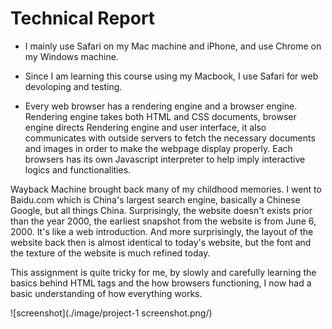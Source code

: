 <h1>Technical Report</h1>

- I mainly use Safari on my Mac machine and iPhone, and use Chrome on my Windows machine.

- Since I am learning this course using my Macbook, I use Safari for web devoloping and testing.

- Every web browser has a rendering engine and a browser engine. Rendering engine takes both HTML and CSS documents, browser engine directs Rendering engine and user interface, it also communicates with outside servers to fetch the necessary documents and images in order to make the webpage display properly. Each browsers has its own Javascript interpreter to help imply interactive logics and functionalities.

Wayback Machine brought back many of my childhood memories. I went to Baidu.com which is China's largest search engine, basically a Chinese Google, but all things China. Surprisingly, the website doesn't exists prior than the year 2000, the earliest snapshot from the website is from June 6, 2000. It's like a web introduction. And more surprisingly, the layout of the website back then is almost identical to today's website, but the font and the texture of the website is much refined today.

This assignment is quite tricky for me, by slowly and carefully learning the basics behind HTML tags and the how browsers functioning, I now had a basic understanding of how everything works.

![screenshot](./image/project-1 screenshot.png/)
